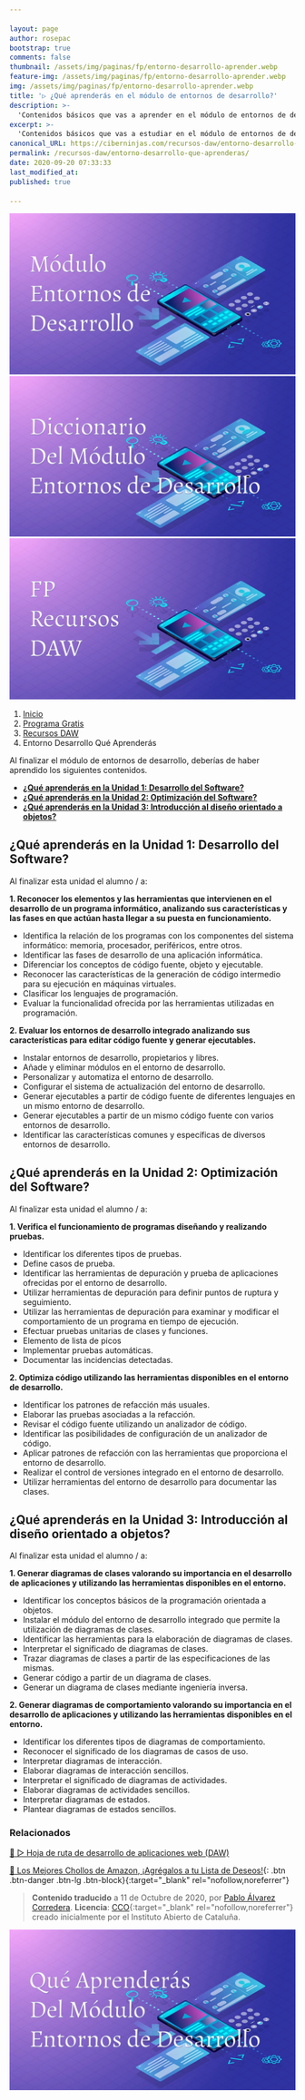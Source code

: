 ```yaml
---

layout: page
author: rosepac
bootstrap: true
comments: false
thumbnail: /assets/img/paginas/fp/entorno-desarrollo-aprender.webp
feature-img: /assets/img/paginas/fp/entorno-desarrollo-aprender.webp
img: /assets/img/paginas/fp/entorno-desarrollo-aprender.webp
title: '▷ ¿Qué aprenderás en el módulo de entornos de desarrollo?'
description: >-
  'Contenidos básicos que vas a aprender en el módulo de entornos de desarrollo'
excerpt: >-
  'Contenidos básicos que vas a estudiar en el módulo de entornos de desarrollo'
canonical_URL: https://ciberninjas.com/recursos-daw/entorno-desarrollo-que-aprenderas/
permalink: /recursos-daw/entorno-desarrollo-que-aprenderas/
date: 2020-09-20 07:33:33
last_modified_at: 
published: true

---
```


<div class ="portfolio-grid">
<div class="portfolio-cell">
<a class="portfolio-link" data-keyboard="true" href="/recursos-daw/entorno-desarrollo-que-aprenderas/">
<div class="caption" title="Introducción a Entornos de Desarrollo">
<div class="caption-content">
<i class="fa fa-search-plus fa-3x"></i>
</div>
</div>
<img alt="Breve descripción de en qué consiste el módulo de Entornos de Desarrollo" class="" src="/assets/img/paginas/fp/entorno-desarrollo.webp">
</a>
</div>
<div class="portfolio-cell">
<a class="portfolio-link" data-keyboard="true" href="/recursos-daw/entorno-desarrollo-diccionario/">
<div class="caption" title="Diccionario del módulo entorno de desarrollo">
<div class="caption-content">
<i class="fa fa-search-plus fa-3x"></i>
</div>
</div>
<img alt="Palabras más utilizadas en el módulo de entorno de desarrollo" class="" src="/assets/img/paginas/fp/entorno-desarrollo-diccionario.webp">
</a>
</div>
<div class="portfolio-cell">
<a class="portfolio-link" data-keyboard="true" href="/recursos-daw/">
<div class="caption" title="Hoja de ruta de desarrollo de aplicaciones web (DAW)">
<div class="caption-content">
<i class="fa fa-search-plus fa-3x"></i>
</div>
</div>
<img alt="Hoja de ruta de desarrollo de aplicaciones web (DAW) y recursos para el Ciclo Formativo Superior de Informática y Comunicaciones" class="" src="/assets/img/paginas/fp/portada-daw.webp">
</a>
</div>
</div>

<div class="hidden-sm-down">
<nav aria-label="breadcrumb">
  <ol class="breadcrumb">
    <li class="breadcrumb-item"><a href="/">Inicio</a></li>
    <li class="breadcrumb-item"><a href="/programa-gratis/">Programa Gratis</a></li>
    <li class="breadcrumb-item"><a href="/recursos-daw/">Recursos DAW</a></li>
    <li class="breadcrumb-item active" aria-current="page">Entorno Desarrollo Qué Aprenderás</li>
  </ol>
</nav>
</div>

<script type="application/ld+json">
{
 "@context": "https://schema.org",
 "@type": "BreadcrumbList",
 "itemListElement":
 [
  {
   "@type": "ListItem",
   "position": 1,
   "item":
   {
    "@id": "https://ciberninjas.com/programa-gratis/",
    "name": "Programar Gratis"
    }
  },
  {
   "@type": "ListItem",
  "position": 2,
  "item":
   {
     "@id": "https://ciberninjas.com/recursos-daw/",
     "name": "Programar Gratis con Recursos del Ciclo Formativo de Grado Superior de Desarrollo de Aplicaciones Web"
   }
  },
  {
   "@type": "ListItem",
  "position": 2,
  "item":
   {
     "@id": "https://ciberninjas.com/recursos-daw/entorno-desarrollo-que-aprenderas/",
     "name": "Contenidos básicos que vas a estudiar en el módulo de entornos de desarrollo"
   }
  }
 ]
}
</script>

Al finalizar el módulo de entornos de desarrollo, deberías de haber aprendido los siguientes contenidos.

- [**¿Qué aprenderás en la Unidad 1: Desarrollo del Software?**](#qué-aprenderás-en-la-unidad-1-desarrollo-del-software)
- [**¿Qué aprenderás en la Unidad 2: Optimización del Software?**](#qué-aprenderás-en-la-unidad-2-optimización-del-software)
- [**¿Qué aprenderás en la Unidad 3: Introducción al diseño orientado a objetos?**](#qué-aprenderás-en-la-unidad-3-introducción-al-diseño-orientado-a-objetos)

## **¿Qué aprenderás en la Unidad 1: Desarrollo del Software?**

Al finalizar esta unidad el alumno / a:

**1. Reconocer los elementos y las herramientas que intervienen en el desarrollo de un programa informático, analizando sus características y las fases en que actúan hasta llegar a su puesta en funcionamiento.**

- Identifica la relación de los programas con los componentes del sistema informático: memoria, procesador, periféricos, entre otros.
- Identificar las fases de desarrollo de una aplicación informática.
- Diferenciar los conceptos de código fuente, objeto y ejecutable.
- Reconocer las características de la generación de código intermedio para su ejecución en máquinas virtuales.
- Clasificar los lenguajes de programación.
- Evaluar la funcionalidad ofrecida por las herramientas utilizadas en programación.

**2. Evaluar los entornos de desarrollo integrado analizando sus características para editar código fuente y generar ejecutables.**

- Instalar entornos de desarrollo, propietarios y libres.
- Añade y eliminar módulos en el entorno de desarrollo.
- Personalizar y automatiza el entorno de desarrollo.
- Configurar el sistema de actualización del entorno de desarrollo.
- Generar ejecutables a partir de código fuente de diferentes lenguajes en un mismo entorno de desarrollo.
- Generar ejecutables a partir de un mismo código fuente con varios entornos de desarrollo.
- Identificar las características comunes y específicas de diversos entornos de desarrollo.

## **¿Qué aprenderás en la Unidad 2: Optimización del Software?**

Al finalizar esta unidad el alumno / a:

**1. Verifica el funcionamiento de programas diseñando y realizando pruebas.**

- Identificar los diferentes tipos de pruebas.
- Define casos de prueba.
- Identificar las herramientas de depuración y prueba de aplicaciones ofrecidas por el entorno de desarrollo.
- Utilizar herramientas de depuración para definir puntos de ruptura y seguimiento.
- Utilizar las herramientas de depuración para examinar y modificar el comportamiento de un programa en tiempo de ejecución.
- Efectuar pruebas unitarias de clases y funciones.
- Elemento de lista de picos
- Implementar pruebas automáticas.
- Documentar las incidencias detectadas.

**2. Optimiza código utilizando las herramientas disponibles en el entorno de desarrollo.**

- Identificar los patrones de refacción más usuales.
- Elaborar las pruebas asociadas a la refacción.
- Revisar el código fuente utilizando un analizador de código.
- Identificar las posibilidades de configuración de un analizador de código.
- Aplicar patrones de refacción con las herramientas que proporciona el entorno de desarrollo.
- Realizar el control de versiones integrado en el entorno de desarrollo.
- Utilizar herramientas del entorno de desarrollo para documentar las clases.


## **¿Qué aprenderás en la Unidad 3: Introducción al diseño orientado a objetos?**

Al finalizar esta unidad el alumno / a:

**1. Generar diagramas de clases valorando su importancia en el desarrollo de aplicaciones y utilizando las herramientas disponibles en el entorno.**

- Identificar los conceptos básicos de la programación orientada a objetos.
- Instalar el módulo del entorno de desarrollo integrado que permite la utilización de diagramas de clases.
- Identificar las herramientas para la elaboración de diagramas de clases.
- Interpretar el significado de diagramas de clases.
- Trazar diagramas de clases a partir de las especificaciones de las mismas.
- Generar código a partir de un diagrama de clases.
- Generar un diagrama de clases mediante ingeniería inversa.

**2. Generar diagramas de comportamiento valorando su importancia en el desarrollo de aplicaciones y utilizando las herramientas disponibles en el entorno.**

- Identificar los diferentes tipos de diagramas de comportamiento.
- Reconocer el significado de los diagramas de casos de uso.
- Interpretar diagramas de interacción.
- Elaborar diagramas de interacción sencillos.
- Interpretar el significado de diagramas de actividades.
- Elaborar diagramas de actividades sencillos.
- Interpretar diagramas de estados.
- Plantear diagramas de estados sencillos.

### **Relacionados** <!-- omit in toc -->

[🥇 ▷ Hoja de ruta de desarrollo de aplicaciones web (DAW)](recursos-daw/)

[]()

[]()

[]()

[]()

[🛒 Los Mejores Chollos de Amazon, ¡Agrégalos a tu Lista de Deseos!](https://www.amazon.es/shop/cibercursos "Los Mejores Chollos de Amazon, Ofertas Flash, Black Monday y Amazon Prime Day"){: .btn .btn-danger .btn-lg .btn-block}{:target="_blank" rel="nofollow,noreferrer"}

> **Contenido traducido** a 11 de Octubre de 2020, por [Pablo Álvarez Corredera](https://ciberninjas.com/quien-soy/).
> **Licencia**: [CCO](https://creativecommons.org/licenses/by-nc-sa/3.0/es/deed.ca "Licencia CCO"){:target="_blank" rel="nofollow,noreferrer"} creado inicialmente por el Instituto Abierto de Cataluña.

![¿Qué aprenderás en el módulo de entornos de desarrollo?](/assets/img/paginas/fp/entorno-desarrollo-aprender.webp "¿Qué aprenderás en el módulo de entornos de desarrollo?")
